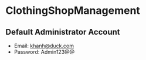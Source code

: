 # ClothingShopManagement
## Default Administrator Account
- Email: khanh@duck.com
- Password: Admin123@@